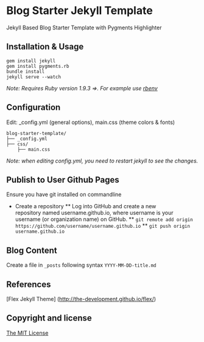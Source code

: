 # Blog Starter Jekyll Template
Jekyll Based Blog Starter Template with Pygments Highlighter 

## Installation & Usage
    gem install jekyll
    gem install pygments.rb
    bundle install
    jekyll serve --watch

_Note: Requires Ruby version 1.9.3 =>. For example use [rbenv](https://github.com/sstephenson/rbenv)_   
    
## Configuration
Edit: _config.yml (general options), main.css (theme colors &amp; fonts)

```
blog-starter-template/
├── _config.yml
├── css/
    ├── main.css
```

_Note: when editing _config.yml, you need to restart jekyll to see the changes.__

    
## Publish to User Github Pages
Ensure you have git installed on commandline
* Create a repository
** Log into GitHub and create a new repository named username.github.io, where username is your username (or organization name) on GitHub.
** `git remote add origin https://github.com/username/username.github.io`
** `git push origin username.github.io`
   
##  Blog Content
Create a file in `_posts` following syntax `YYYY-MM-DD-title.md`

## References

[Flex Jekyll Theme] (http://the-development.github.io/flex/)

## Copyright and license

[The MIT License ](LICENSE)

